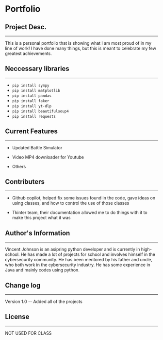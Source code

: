 # Portfolio

## Project Desc.
---

This is a personal portfolio that is showing what I am most proud of in my line of work! I have done many things, but this is meant to celebrate my few greatest achievements.

## Neccessary libraries
---
+  `pip install sympy`
+  `pip install matplotlib`
+  `pip install pandas`
+  `pip install faker`
+  `pip install yt-dlp`
+  `pip install beautifulsoup4`
+  `pip install requests`

## Current Features
---

+ Updated Battle Simulator

+ Video MP4 downloader for Youtube

+ Others

## Contributers
---

+ Github copilot, helped fix some issues found in the code, gave ideas on using classes, and how to control the use of those classes

+ Tkinter team, their documentation allowed me to do things with it to make this project what it was


## Author's Information
---
Vincent Johnson is an asipring python developer and is currently in high-school. He has made a lot of projects for school and involves himself in the cybersecurity community. He has been mentored by his father and uncle, who both work in the cybersecurity industry. He has some experience in Java and mainly codes using python.


## Change log
---
Version 1.0 -- Added all of the projects


## License
---
NOT USED FOR CLASS
